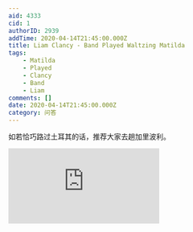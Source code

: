 ```yaml
---
aid: 4333
cid: 1
authorID: 2939
addTime: 2020-04-14T21:45:00.000Z
title: Liam Clancy - Band Played Waltzing Matilda
tags:
    - Matilda
    - Played
    - Clancy
    - Band
    - Liam
comments: []
date: 2020-04-14T21:45:00.000Z
category: 问答
---
```


如若恰巧路过土耳其的话，推荐大家去趟加里波利。

<div class="videowrapper"><iframe src="https://www.youtube.com/embed/PFCekeoSTwg" frameborder="0" allow="accelerometer; autoplay; encrypted-media; gyroscope; picture-in-picture" allowfullscreen=""></iframe></div>

